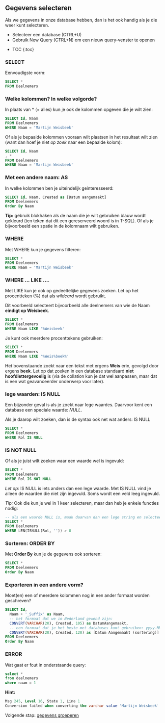 ## Gegevens selecteren
Als we gegevens in onze database hebben, dan is het ook handig als je die weer kunt selecteren.

- Selecteer een database (CTRL+U)
- Gebruik New Query (CTRL+N) om een nieuw query-venster te openen

* TOC
{:toc}

### SELECT
Eenvoudigste vorm:
```sql
SELECT *
FROM Deelnemers
```

### Welke kolommen? In welke volgorde?
In plaats van * (= alles) kun je ook de kolommen opgeven die je wilt zien:
```sql
SELECT Id, Naam
FROM Deelnemers
WHERE Naam = 'Martijn Weisbeek'
```

Of als je bepaalde kolommen vooraan wilt plaatsen in het resultaat wilt zien (want dan hoef je niet _op zoek_ naar een bepaalde kolom):
```sql
SELECT Id, Naam
, *
FROM Deelnemers
WHERE Naam = 'Martijn Weisbeek'
```

### Met een andere naam: AS
In welke kolommen ben je uiteindelijk geinteresseerd:
```sql
SELECT Id, Naam, Created as [Datum aangemaakt]
FROM Deelnemers
Order By Naam
```
**Tip:** gebruik blokhaken als de naam die je wilt gebruiken blauw wordt gekleurd (ten teken dat dit een gereserveerd woord is in T-SQL).
Of als je bijvoorbeeld een spatie in de kolomnaam wilt gebruiken.

### WHERE
Met WHERE kun je gegevens filteren:
```sql
SELECT *
FROM Deelnemers
WHERE Naam = 'Martijn Weisbeek'
```

### WHERE ... LIKE ....
Met LIKE kun je ook op gedeeltelijke gegevens zoeken. 
Let op het procentteken (%) dat als _wildcard_ wordt gebruikt. 

Dit voorbeeld selecteert bijvoorbeeld alle deelnemers van wie de Naam **eindigt op Weisbeek**.
```sql
SELECT *
FROM Deelnemers
WHERE Naam LIKE '%Weisbeek'
```

Je kunt ook meerdere procenttekens gebruiken:
```sql
SELECT *
FROM Deelnemers
WHERE Naam LIKE '%Weis%beek%'
```

Het bovenstaande zoekt naar een tekst met ergens **Weis** erin, gevolgd door ergens **beek**.
Let op dat zoeken in een database standaard **niet hoofdlettergevoelig** is (via de collation kun je dat wel aanpassen, maar dat is een wat geavanceerder onderwerp voor later).

### lege waarden: IS NULL
Een bijzonder geval is als je zoekt naar lege waardes. Daarvoor kent een database een speciale waarde: *NULL*.

Als je daarop wilt zoeken, dan is de syntax ook net wat anders: IS NULL

```sql
SELECT * 
FROM Deelnemers
WHERE Rol IS NULL
```

### IS NOT NULL
Of als je juist wilt zoeken waar een waarde wel is ingevuld:
```sql
SELECT * 
FROM Deelnemers
WHERE Rol IS NOT NULL
```

*Let op:* IS NULL is iets anders dan een lege waarde.
Met IS NULL vind je alleen de waarden die niet zijn ingevuld. Soms wordt een veld leeg ingevuld.

*Tip:* Ook die kun je wel in 1 keer selecteren, maar dan heb je enkele functies nodig:
```sql
-- als een waarde NULL is, maak daarvan dan een lege string en selecteer dan alle waardes die tekst bevat
SELECT *
FROM Deelnemers
WHERE LEN(ISNULL(Rol, '')) > 0 
```

### Sorteren: ORDER BY
Met **Order By** kun je de gegevens ook sorteren:
```sql
SELECT *
FROM Deelnemers
Order By Naam
```

### Exporteren in een andere vorm?
Moet(en) een of meerdere kolommen nog in een ander formaat worden geschreven?
```sql
SELECT Id,
  Naam + '_Suffix' as Naam,
  -- het formaat dat we in Nederland gewend zijn:
  CONVERT(VARCHAR(20), Created, 105) as DatumAangemaakt,
  -- een formaat dat je het beste met databases kunt gebruiken: yyyy-MM-dd hh:mm:ss
  CONVERT(VARCHAR(20), Created, 120) as [Datum Aangemaakt (sortering)]
FROM Deelnemers
Order By Naam
```

### ERROR
Wat gaat er fout in onderstaande query:

```sql
select *
from deelnemers 
where naam = 1
```

**Hint:**
```sql
Msg 245, Level 16, State 1, Line 1
Conversion failed when converting the varchar value 'Martijn Weisbeek' to data type int.
```

Volgende stap: [gegevens groeperen](5-gegevens-groeperen.md)